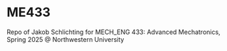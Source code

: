 # ME433

Repo of Jakob Schlichting for MECH_ENG 433: Advanced Mechatronics, Spring 2025 @ Northwestern University
